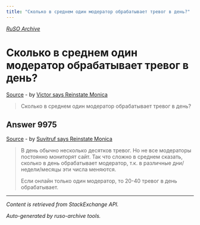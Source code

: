 ```yaml
---
title: "Сколько в среднем один модератор обрабатывает тревог в день?"
---
```

<p><i><a href="https://github.com/MSDN-WhiteKnight/ruso-archive/">RuSO Archive</a></i></p>
<h1>Сколько в среднем один модератор обрабатывает тревог в день?</h1>
<p><a href="https://ru.meta.stackoverflow.com/questions/9973/%d0%a1%d0%ba%d0%be%d0%bb%d1%8c%d0%ba%d0%be-%d0%b2-%d1%81%d1%80%d0%b5%d0%b4%d0%bd%d0%b5%d0%bc-%d0%be%d0%b4%d0%b8%d0%bd-%d0%bc%d0%be%d0%b4%d0%b5%d1%80%d0%b0%d1%82%d0%be%d1%80-%d0%be%d0%b1%d1%80%d0%b0%d0%b1%d0%b0%d1%82%d1%8b%d0%b2%d0%b0%d0%b5%d1%82-%d1%82%d1%80%d0%b5%d0%b2%d0%be%d0%b3-%d0%b2-%d0%b4%d0%b5%d0%bd%d1%8c">Source</a> - by <a href="https://ru.meta.stackoverflow.com/users/337540/victor-says-reinstate-monica">Victor says Reinstate Monica</a></p>
<blockquote>
<p>Сколько в среднем один модератор обрабатывает тревог в день?</p>

</blockquote>
<h2>Answer 9975</h2>
<p><a href="https://ru.meta.stackoverflow.com/a/9975/">Source</a> - by <a href="https://ru.meta.stackoverflow.com/users/15479/suvitruf-says-reinstate-monica">Suvitruf says Reinstate Monica</a></p>
<blockquote>
<p>В день обычно несколько десятков тревог. Но не все модераторы постоянно мониторят сайт. Так что сложно в среднем сказать, сколько в день обрабатывает модератор, т.к. в различные дни/недели/месяцы эти числа меняются.</p>

<p>Если онлайн только один модератор, то 20-40 тревог в день обрабатывает.</p>

</blockquote>
<hr/>
<p><i>Content is retrieved from StackExchange API. </i></p>
<p><i>Auto-generated by ruso-archive tools. </i></p>
